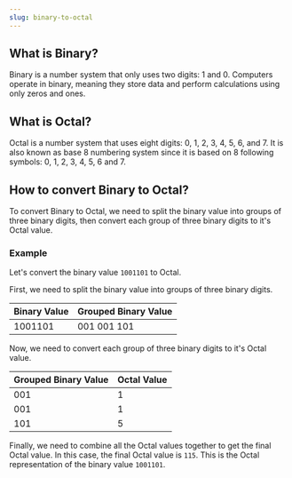```yaml
---
slug: binary-to-octal
---
```


## What is Binary?

Binary is a number system that only uses two digits: 1 and 0. Computers operate in binary, meaning they store data and perform calculations using only zeros and ones.

## What is Octal?

Octal is a number system that uses eight digits: 0, 1, 2, 3, 4, 5, 6, and 7. It is also known as base 8 numbering system since it is based on 8 following symbols: 0, 1, 2, 3, 4, 5, 6 and 7.

## How to convert Binary to Octal?

To convert Binary to Octal, we need to split the binary value into groups of three binary digits, then convert each group of three binary digits to it's Octal value.

### Example

Let's convert the binary value `1001101` to Octal.

First, we need to split the binary value into groups of three binary digits.

| Binary Value | Grouped Binary Value |
| ------------ | -------------------- |
| 1001101      | 001 001 101          |

Now, we need to convert each group of three binary digits to it's Octal value.

| Grouped Binary Value | Octal Value |
| -------------------- | ----------- |
| 001                  | 1           |
| 001                  | 1           |
| 101                  | 5           |

Finally, we need to combine all the Octal values together to get the final Octal value. In this case, the final Octal value is `115`. This is the Octal representation of the binary value `1001101`.
